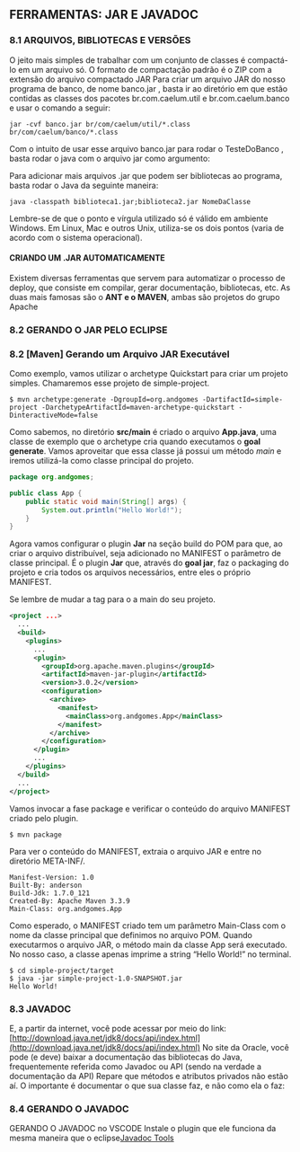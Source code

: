 ## FERRAMENTAS: JAR E JAVADOC

### 8.1 ARQUIVOS, BIBLIOTECAS E VERSÕES

O jeito mais simples de trabalhar com um conjunto de classes é compactá-lo em um arquivo só. O
formato de compactação padrão é o  ZIP  com a extensão do arquivo compactado  JAR 
Para criar um arquivo JAR do nosso programa de banco, de nome  banco.jar , basta ir ao diretório
em que estão contidas as classes dos pacotes  br.com.caelum.util  e  br.com.caelum.banco  e usar o
comando a seguir:

```
jar -cvf banco.jar br/com/caelum/util/*.class br/com/caelum/banco/*.class
```

Com o intuito de usar esse arquivo  banco.jar  para rodar o  TesteDoBanco , basta rodar o  java 
com o arquivo  jar  como argumento:

Para adicionar mais arquivos  .jar  que podem ser bibliotecas ao programa, basta rodar o Java da
seguinte maneira:
```
java -classpath biblioteca1.jar;biblioteca2.jar NomeDaClasse
```
Lembre-se de que o ponto e vírgula utilizado só é válido em ambiente Windows. Em Linux, Mac e
outros Unix, utiliza-se os dois pontos (varia de acordo com o sistema operacional).


#### CRIANDO UM .JAR AUTOMATICAMENTE
Existem diversas ferramentas que servem para automatizar o processo de deploy, que consiste
em compilar, gerar documentação, bibliotecas, etc. As duas mais famosas são o **ANT e o MAVEN**,
ambas são projetos do grupo Apache

### 8.2 GERANDO O JAR PELO ECLIPSE
### 8.2 [Maven] Gerando um Arquivo JAR Executável

Como exemplo, vamos utilizar o archetype Quickstart para criar um projeto simples. Chamaremos esse projeto de simple-project.
```
$ mvn archetype:generate -DgroupId=org.andgomes -DartifactId=simple-project -DarchetypeArtifactId=maven-archetype-quickstart -DinteractiveMode=false
```
Como sabemos, no diretório **src/main** é criado o arquivo **App.java**, uma classe de exemplo que o archetype cria quando executamos o **goal generate**. Vamos aproveitar que essa classe já possui um método *main* e iremos utilizá-la como classe principal do projeto.
```java
package org.andgomes;

public class App {  
    public static void main(String[] args) {
        System.out.println("Hello World!"); 
    }
}
```

<p>Agora vamos configurar o plugin <strong>Jar</strong> na seção build do POM para que, ao criar o arquivo distribuível, seja adicionado no MANIFEST o parâmetro de classe principal. É o plugin <strong>Jar</strong> que, através do <strong>goal jar</strong>, faz o packaging do projeto e cria todos os arquivos necessários, entre eles o próprio MANIFEST.</p>Se lembre de mudar a tag <mainclass> para o a main do seu projeto.

```xml
<project ...>
  ...
  <build>
    <plugins>
      ...
      <plugin>
        <groupId>org.apache.maven.plugins</groupId>
        <artifactId>maven-jar-plugin</artifactId>
        <version>3.0.2</version>
        <configuration>
          <archive>
            <manifest>
              <mainClass>org.andgomes.App</mainClass>
            </manifest>
          </archive>
        </configuration>
      </plugin>  
      ...
    </plugins>
  </build>
  ...
</project>
```
Vamos invocar a fase package e verificar o conteúdo do arquivo MANIFEST criado pelo plugin.
```
$ mvn package
```
Para ver o conteúdo do MANIFEST, extraia o arquivo JAR e entre no diretório META-INF/.
```
Manifest-Version: 1.0
Built-By: anderson
Build-Jdk: 1.7.0_121
Created-By: Apache Maven 3.3.9
Main-Class: org.andgomes.App
```

Como esperado, o MANIFEST criado tem um parâmetro Main-Class com o nome da classe principal que definimos no arquivo POM. Quando executarmos o arquivo JAR, o método main da classe App será executado. No nosso caso, a classe apenas imprime a string “Hello World!” no terminal.

```
$ cd simple-project/target
$ java -jar simple-project-1.0-SNAPSHOT.jar
Hello World!
```
### 8.3 JAVADOC

E,  a  partir  da  internet,  você  pode  acessar  por  meio  do  link:
[http://download.java.net/jdk8/docs/api/index.html](http://download.java.net/jdk8/docs/api/index.html)
No  site  da  Oracle,  você  pode  (e  deve)  baixar  a  documentação  das  bibliotecas  do  Java,
frequentemente referida como Javadoc ou API (sendo na verdade a documentação da API)
Repare que métodos e atributos privados não estão aí. O importante é documentar o que sua classe
faz,  e  não  como  ela  o  faz: 

### 8.4 GERANDO O JAVADOC

GERANDO O JAVADOC no VSCODE
Instale o plugin que ele funciona da mesma maneira que o eclipse[Javadoc Tools](https://marketplace.visualstudio.com/items?itemName=madhavd1.javadoc-tools)

